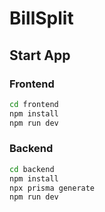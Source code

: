 # BillSplit

## Start App

### Frontend

```sh
cd frontend
npm install
npm run dev
```

### Backend

```sh
cd backend
npm install
npx prisma generate
npm run dev
```
